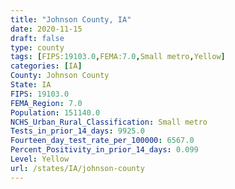 ```yaml
---
title: "Johnson County, IA"
date: 2020-11-15
draft: false
type: county
tags: [FIPS:19103.0,FEMA:7.0,Small metro,Yellow]
categories: [IA]
County: Johnson County
State: IA
FIPS: 19103.0
FEMA_Region: 7.0
Population: 151140.0
NCHS_Urban_Rural_Classification: Small metro
Tests_in_prior_14_days: 9925.0
Fourteen_day_test_rate_per_100000: 6567.0
Percent_Positivity_in_prior_14_days: 0.099
Level: Yellow
url: /states/IA/johnson-county
---
```



